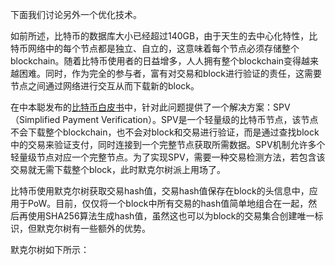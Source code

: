 下面我们讨论另外一个优化技术。

如前所述，比特币的数据库大小已经超过140GB，由于天生的去中心化特性，比特币网络中的每个节点都是独立、自立的，这意味着每个节点必须存储整个blockchain。随着比特币使用者的日益增多，人人拥有整个blockchain变得越来越困难。同时，作为完全的参与者，富有对交易和block进行验证的责任，这需要节点之间通过网络进行交互从而下载新的block。

在中本聪发布的[比特币白皮书](https://bitcoin.org/bitcoin.pdf)中，针对此问题提供了一个解决方案：SPV（Simplified Payment Verification）。SPV是一个轻量级的比特币节点，该节点不会下载整个blockchain，也不会对block和交易进行验证，而是通过查找block中的交易来验证支付，同时连接到一个完整节点获取所需数据。SPV机制允许多个轻量级节点对应一个完整节点。为了实现SPV，需要一种交易检测方法，若包含该交易就无需下载整个block，此时默克尔树派上用场了。

比特币使用默克尔树获取交易hash值，交易hash值保存在block的头信息中，应用于PoW。目前，仅仅将一个block中所有交易的hash值简单地组合在一起，然后再使用SHA256算法生成hash值，虽然这也可以为block的交易集合创建唯一标识，但默克尔树有一些额外的优势。

默克尔树如下所示：



